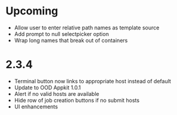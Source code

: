 # Upcoming

* Allow user to enter relative path names as template source
* Add prompt to null selectpicker option
* Wrap long names that break out of containers

# 2.3.4

* Terminal button now links to appropriate host instead of default
* Update to OOD Appkit 1.0.1
* Alert if no valid hosts are available
* Hide row of job creation buttons if no submit hosts
* UI enhancements

